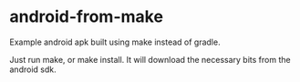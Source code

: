 # android-from-make

Example android apk built using make instead of gradle.

Just run make, or make install.  It will download the necessary bits from the android sdk.
